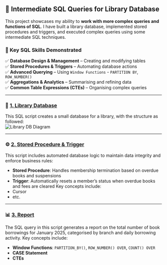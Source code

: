 ## 📖 Intermediate SQL Queries for Library Database  

This project showcases my ability to **work with more complex queries and functions of SQL**. I have built a library database, implemented stored procedures and triggers, and executed complex queries using some intermediate SQL techniques.

### 📌 Key SQL Skills Demonstrated  
✅ **Database Design & Management** – Creating and modifying tables   
✅ **Stored Procedures & Triggers** – Automating database actions   
✅ **Advanced Querying** – Using `Window Functions` - `PARTITION BY`, `ROW_NUMBER()`   
✅ **Aggregations & Analytics** – Summarising and refining data   
✅ **Common Table Expressions (CTEs)** – Organising complex queries   

---

### 📂 [1. Library Database](./DB.sql)
This SQL script creates a small database for a library, with the structure as followed:   
![Library DB Diagram](https://github.com/user-attachments/assets/8899822e-8773-4702-bfc1-7d43d8b3025f)

---

### ⚙️ [2. Stored Procedure & Trigger](./Procedure_Trigger.sql)
This script includes automated database logic to maintain data integrity and enforce business rules:   
- **Stored Procedure**: Handles membership termination based on overdue books and suspensions
- **Trigger**: Automatically resets a member’s status when overdue books and fees are cleared
Key concepts include:
- Cursor
- etc.

---

### 📊 [3. Report](./Report_Branch_Borrowings.sql)
The SQL query in this script generates a report on the total number of book borrowings for January 2025, categorised by branch and daily borrowing activity. Key concepts include:  
- **Window Functions**: `PARTITION_BY()`, `ROW_NUMBER() OVER`, `COUNT() OVER`
- **CASE Statement**
- **CTEs**
